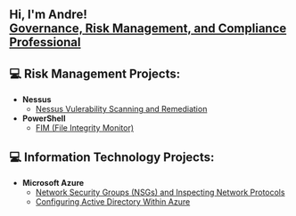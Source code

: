 

<h2>Hi, I'm Andre! <br/><a href="https://www.linkedin.com/in/andrewortham/">Governance, Risk Management, and Compliance Professional</a></h2>


## 💻 Risk Management Projects:

- <b>Nessus</b>
  - [Nessus Vulerability Scanning and Remediation](https://github.com/awortham1/nessus)
- <b>PowerShell</b>
  - [FIM (File Integrity Monitor)](https://github.com/awortham1/fim)



## 💻 Information Technology Projects:

- <b>Microsoft Azure</b>
  - [Network Security Groups (NSGs) and Inspecting Network Protocols](https://github.com/awortham1/azurensg)
  - [Configuring Active Directory Within Azure](https://github.com/awortham1/azuread)




<!--
### Hi there 👋


**awortham1/awortham1** is a ✨ _special_ ✨ repository because its `README.md` (this file) appears on your GitHub profile.

Here are some ideas to get you started:

- 🔭 I’m currently working on ...
- 🌱 I’m currently learning ...
- 👯 I’m looking to collaborate on ...
- 🤔 I’m looking for help with ...
- 💬 Ask me about ...
- 📫 How to reach me: ...
- 😄 Pronouns: ...
- ⚡ Fun fact: ...
-->
